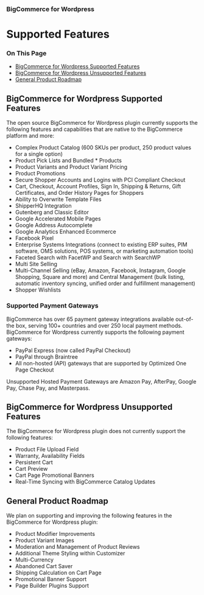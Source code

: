<div><h3 class="sub-docs-type" id="bigcommerce-for-wordpress">BigCommerce for Wordpress</h3>

# Supported Features

<div class="otp" id="no-index">

### On This Page
- [BigCommerce for Wordpress Supported Features](#bigcommerce-for-wordpress-supported-features)
- [BigCommerce for Wordpress Unsupported Features](#bigcommerce-for-wordpress-unsupported-features)
- [General Product Roadmap](#general-product-roadmap)

</div>

## BigCommerce for Wordpress Supported Features

The open source BigCommerce for Wordpress plugin currently supports the following features and capabilities that are native to the BigCommerce platform and more:

* Complex Product Catalog (600 SKUs per product, 250 product values for a single option)
* Product Pick Lists and Bundled * Products
* Product Variants and Product Variant Pricing
* Product Promotions
* Secure Shopper Accounts and Logins with PCI Compliant Checkout
* Cart, Checkout, Account Profiles, Sign In, Shipping & Returns, Gift Certificates, and Order History Pages for Shoppers
* Ability to Overwrite Template Files
* ShipperHQ Integration
* Gutenberg and Classic Editor
* Google Accelerated Mobile Pages 
* Google Address Autocomplete 
* Google Analytics Enhanced Ecommerce
* Facebook Pixel 
* Enterprise Systems Integrations (connect to existing ERP suites, PIM software, OMS solutions, POS systems, or marketing automation tools)
* Faceted Search with FacetWP and Search with SearchWP
* Multi Site Selling
* Multi-Channel Selling (eBay, Amazon, Facebook, Instagram, Google Shopping, Square and more) and Central Management (bulk listing, automatic inventory syncing, unified order and fulfillment management)
* Shopper Wishlists

### Supported Payment Gateways

BigCommerce has over 65 payment gateway integrations available out-of-the box, serving 100+ countries and over 250 local payment methods. BigCommerce for Wordpress currently supports the following payment gateways:

* PayPal Express (now called PayPal Checkout)
* PayPal through Braintree
* All non-hosted (API) gateways that are supported by Optimized One Page Checkout 

Unsupported Hosted Payment Gateways are Amazon Pay, AfterPay, Google Pay, Chase Pay, and Masterpass.

## BigCommerce for Wordpress Unsupported Features

The BigCommerce for Wordpress plugin does not currently support the following features: 

* Product File Upload Field
* Warranty, Availability Fields
* Persistent Cart
* Cart Preview
* Cart Page Promotional Banners
* Real-Time Syncing with BigCommerce Catalog Updates

## General Product Roadmap

We plan on supporting and improving the following features in the BigCommerce for Wordpress plugin:

* Product Modifier Improvements
* Product Variant Images
* Moderation and Management of Product Reviews
* Additional Theme Styling within Customizer
* Multi-Currency
* Abandoned Cart Saver 
* Shipping Calculation on Cart Page
* Promotional Banner Support
* Page Builder Plugins Support

